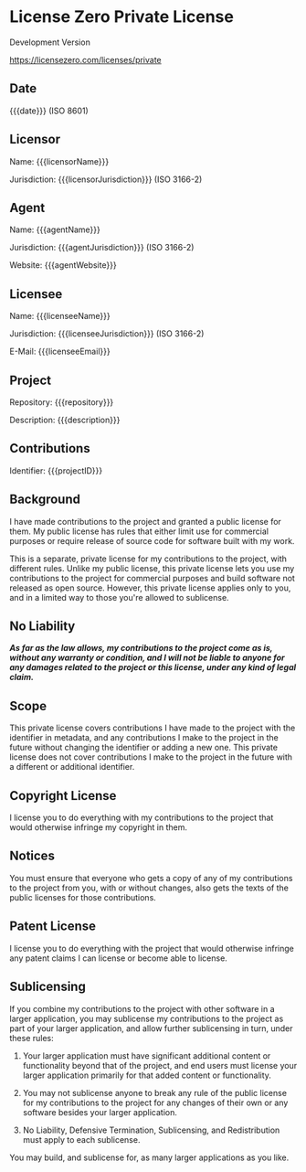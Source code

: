 # License Zero Private License

Development Version

<https://licensezero.com/licenses/private>

## Date

{{{date}}} (ISO 8601)

## Licensor

Name: {{{licensorName}}}

Jurisdiction: {{{licensorJurisdiction}}} (ISO 3166-2)

## Agent

Name: {{{agentName}}}

Jurisdiction: {{{agentJurisdiction}}} (ISO 3166-2)

Website: {{{agentWebsite}}}

## Licensee

Name: {{{licenseeName}}}

Jurisdiction: {{{licenseeJurisdiction}}} (ISO 3166-2)

E-Mail: {{{licenseeEmail}}}

## Project

Repository: {{{repository}}}

Description: {{{description}}}

## Contributions

Identifier: {{{projectID}}}

## Background

I have made contributions to the project and granted a
public license for them.  My public license has rules
that either limit use for commercial purposes or require
release of source code for software built with my work.

This is a separate, private license for my contributions
to the project, with different rules.  Unlike my public
license, this private license lets you use my contributions
to the project for commercial purposes and build software
not released as open source.  However, this private license
applies only to you, and in a limited way to those you're
allowed to sublicense.

## No Liability

***As far as the law allows, my contributions to the
project come as is, without any warranty or condition,
and I will not be liable to anyone for any damages related
to the project or this license, under any kind of legal
claim.***

## Scope

This private license covers contributions I have made
to the project with the identifier in metadata, and any
contributions I make to the project in the future without
changing the identifier or adding a new one.  This private
license does not cover contributions I make to the project
in the future with a different or additional identifier.

## Copyright License

I license you to do everything with my contributions to the
project that would otherwise infringe my copyright in them.

## Notices

You must ensure that everyone who gets a copy of any of
my contributions to the project from you, with or without
changes, also gets the texts of the public licenses for
those contributions.

## Patent License

I license you to do everything with the project that
would otherwise infringe any patent claims I can license
or become able to license.

## Sublicensing

If you combine my contributions to the project with other
software in a larger application, you may sublicense
my contributions to the project as part of your larger
application, and allow further sublicensing in turn,
under these rules:

1. Your larger application must have significant
   additional content or functionality beyond that of
   the project, and end users must license your larger
   application primarily for that added content or
   functionality.

2. You may not sublicense anyone to break any rule of
   the public license for my contributions to the project
   for any changes of their own or any software besides
   your larger application.

3. No Liability, Defensive Termination, Sublicensing,
   and Redistribution must apply to each sublicense.

You may build, and sublicense for, as many larger
applications as you like.
